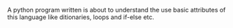 A python program written is about to understand the use basic attributes of this language like ditionaries, loops and if-else etc.
